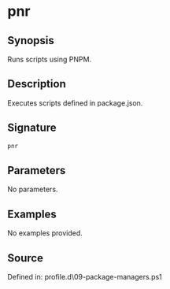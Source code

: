# pnr

## Synopsis

Runs scripts using PNPM.

## Description

Executes scripts defined in package.json.

## Signature

```powershell
pnr
```

## Parameters

No parameters.

## Examples

No examples provided.

## Source

Defined in: profile.d\09-package-managers.ps1
